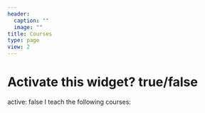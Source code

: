 ```yaml
---
header:
  caption: ""
  image: ""
title: Courses
type: page
view: 2
---
```

# Activate this widget? true/false
active: false
I teach the following courses:
